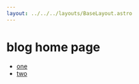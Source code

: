 ```yaml
---
layout: ../../../layouts/BaseLayout.astro
---
```


# blog home page

- [one](/blog/one)
- [two](/blog/two)